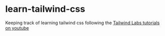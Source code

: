 # learn-tailwind-css

Keeping track of learning tailwind css following the [Tailwind Labs tutorials on youtube](https://www.youtube.com/playlist?list=PL5f_mz_zU5eXWYDXHUDOLBE0scnuJofO0)